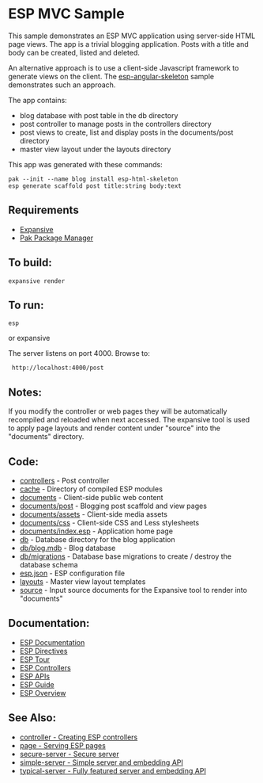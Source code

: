 ESP MVC Sample
===

This sample demonstrates an ESP MVC application using server-side HTML page views.
The app is a trivial blogging application. Posts with a title and body can be created, listed and deleted.

An alternative approach is to use a client-side Javascript framework to generate views on the client.
The [esp-angular-skeleton](../esp-angular-skeleton/README.md) sample demonstrates such an approach.

The app contains:

* blog database with post table in the db directory
* post controller to manage posts in the controllers directory
* post views to create, list and display posts in the documents/post directory
* master view layout under the layouts directory

This app was generated with these commands:

    pak --init --name blog install esp-html-skeleton
    esp generate scaffold post title:string body:text

Requirements
---
* [Expansive](https://www.embedthis.com/expansive/download.html)
* [Pak Package Manager](https://www.embedthis.com/pak/download.html)

To build:
---

    expansive render

To run:
---
    esp

or
    expansive

The server listens on port 4000. Browse to:

     http://localhost:4000/post

Notes:
---
If you modify the controller or web pages they will be automatically recompiled and reloaded when next accessed.
The expansive tool is used to apply page layouts and render content under "source" into the "documents" directory.

Code:
---
* [controllers](controllers/post.c) - Post controller
* [cache](cache) - Directory of compiled ESP modules
* [documents](documents) - Client-side public web content
* [documents/post](documents/post) - Blogging post scaffold and view pages
* [documents/assets](documents/assets) - Client-side media assets
* [documents/css](documents/css) - Client-side CSS and Less stylesheets
* [documents/index.esp](documents/index.esp) - Application home page
* [db](db) - Database directory for the blog application
* [db/blog.mdb](db/blog.mdb) - Blog database
* [db/migrations](db/migrations) - Database base migrations to create / destroy the database schema
* [esp.json](esp.json) - ESP configuration file
* [layouts](layouts) - Master view layout templates
* [source](source) - Input source documents for the Expansive tool to render into "documents"

Documentation:
---
* [ESP Documentation](https://www.embedthis.com/esp/doc/index.html)
* [ESP Directives](https://www.embedthis.com/esp/doc/users/dir/esp.html)
* [ESP Tour](https://www.embedthis.com/esp/doc/users/tour.html)
* [ESP Controllers](https://www.embedthis.com/esp/doc/users/controllers.html)
* [ESP APIs](https://www.embedthis.com/esp/doc/ref/api/esp.html)
* [ESP Guide](https://www.embedthis.com/esp/doc/users/index.html)
* [ESP Overview](https://www.embedthis.com/esp/doc/users/using.html)

See Also:
---
* [controller - Creating ESP controllers](../controller/README.md)
* [page - Serving ESP pages](../page/README.md)
* [secure-server - Secure server](../secure-server/README.md)
* [simple-server - Simple server and embedding API](../simple-server/README.md)
* [typical-server - Fully featured server and embedding API](../typical-server/README.md)
